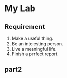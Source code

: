 # My Lab
## Requirement
1. Make a useful thing.
2. Be an interesting person.
3. Live a meaningful life.
4. Finish a perfect report.
## part2


